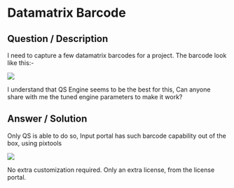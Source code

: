# **Datamatrix Barcode** #

## **Question / Description** ##

I need to capture a few datamatrix barcodes for a project.  The barcode look like this:-

![](http://i.imgur.com/YOqsBZX.png)

I understand that QS Engine seems to be the best for this, Can anyone share with me the tuned engine parameters to make it work?



## **Answer / Solution** ##

Only QS is able to do so, Input portal has such barcode capability out of the box, using pixtools

![](http://i.imgur.com/TOXR6rC.png)

No extra customization required.  Only an extra license, from the license portal.
















